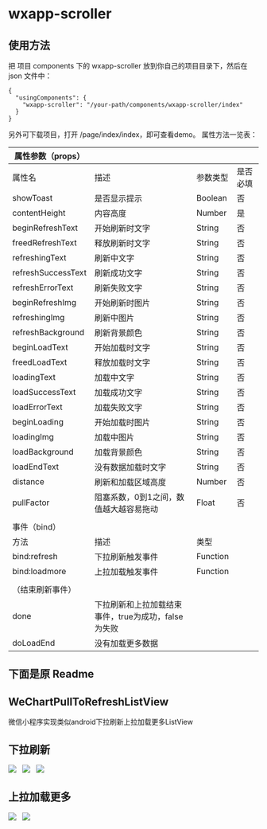 # wxapp-scroller

## 使用方法

把 项目 components 下的 wxapp-scroller 放到你自己的项目目录下，然后在 json 文件中：
```
{
  "usingComponents": {
    "wxapp-scroller": "/your-path/components/wxapp-scroller/index"
  }
}

```

另外可下载项目，打开 /page/index/index，即可查看demo。
属性方法一览表：

| 属性参数（props） |                                                     |          |          |
| ------------------ | --------------------------------------------------- | -------- | -------- |
| 属性名          | 描述                                              | 参数类型 | 是否必填 |
| showToast          | 是否显示提示                                  | Boolean  | 否      |
| contentHeight      | 内容高度                                        | Number   | 是      |
| beginRefreshText   | 开始刷新时文字                               | String   | 否      |
| freedRefreshText   | 释放刷新时文字                               | String   | 否      |
| refreshingText     | 刷新中文字                                     | String   | 否      |
| refreshSuccessText | 刷新成功文字                                  | String   | 否      |
| refreshErrorText   | 刷新失败文字                                  | String   | 否      |
| beginRefreshImg    | 开始刷新时图片                               | String   | 否      |
| refreshingImg      | 刷新中图片                                     | String   | 否      |
| refreshBackground  | 刷新背景颜色                                  | String   | 否      |
| beginLoadText      | 开始加载时文字                               | String   | 否      |
| freedLoadText      | 释放加载时文字                               | String   | 否      |
| loadingText        | 加载中文字                                     | String   | 否      |
| loadSuccessText    | 加载成功文字                                  | String   | 否      |
| loadErrorText      | 加载失败文字                                  | String   | 否      |
| beginLoading       | 开始加载时图片                               | String   | 否      |
| loadingImg         | 加载中图片                                     | String   | 否      |
| loadBackground     | 加载背景颜色                                  | String   | 否      |
| loadEndText        | 没有数据加载时文字                         | String   | 否      |
| distance           | 刷新和加载区域高度                         | Number   | 否      |
| pullFactor         | 阻塞系数，0到1之间，数值越大越容易拖动 | Float    | 否      |
|                    |                                                     |          |          |
| 事件（bind）   |                                                     |          |          |
| 方法             | 描述                                              | 类型   |          |
| bind:refresh       | 下拉刷新触发事件                            | Function |          |
| bind:loadmore      | 上拉加载触发事件                            | Function |          |
|                    |                                                     |          |          |
| （结束刷新事件） |                                                     |          |          |
| done               | 下拉刷新和上拉加载结束事件，true为成功，false为失败 |          |          |
| doLoadEnd          | 没有加载更多数据                            |          |          |

## 下面是原 Readme 
## WeChartPullToRefreshListView
微信小程序实现类似android下拉刷新上拉加载更多ListView
## 下拉刷新
![](https://github.com/congxc/WeChartPullToRefreshListView/raw/master/images/下拉刷新.png)  
![](https://github.com/congxc/WeChartPullToRefreshListView/raw/master/images/释放立即刷新.png)  
![](https://github.com/congxc/WeChartPullToRefreshListView/raw/master/images/正在刷新.png)  
## 上拉加载更多
![](https://github.com/congxc/WeChartPullToRefreshListView/raw/master/images/释放加载更多.png)  
![](https://github.com/congxc/WeChartPullToRefreshListView/raw/master/images/正在加载更多.png)  
